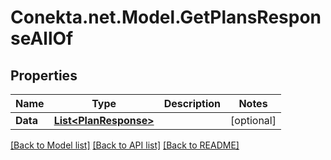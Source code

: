 # Conekta.net.Model.GetPlansResponseAllOf

## Properties

Name | Type | Description | Notes
------------ | ------------- | ------------- | -------------
**Data** | [**List&lt;PlanResponse&gt;**](PlanResponse.md) |  | [optional] 

[[Back to Model list]](../README.md#documentation-for-models) [[Back to API list]](../README.md#documentation-for-api-endpoints) [[Back to README]](../README.md)

